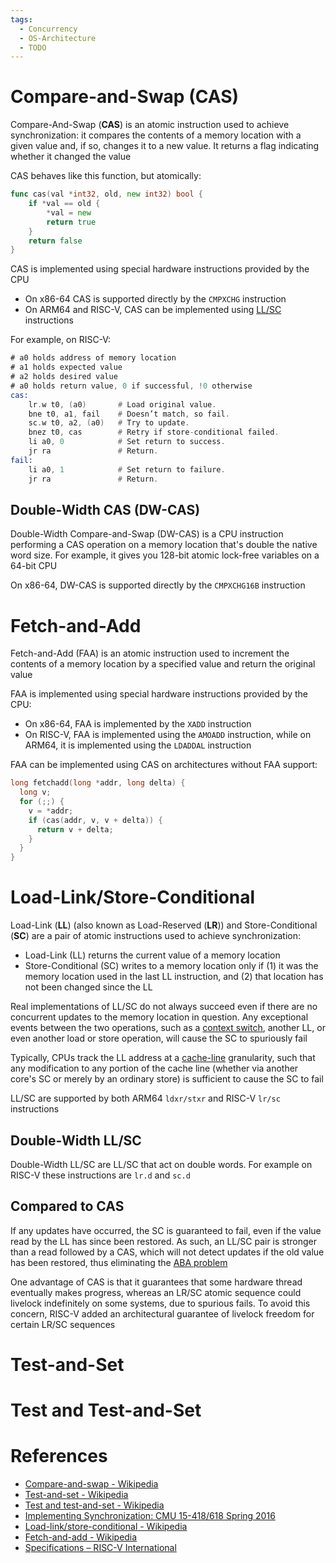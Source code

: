 ```yaml
---
tags:
  - Concurrency
  - OS-Architecture
  - TODO
---
```


# Compare-and-Swap (CAS)

Compare-And-Swap (**CAS**) is an atomic instruction used to achieve synchronization: it compares the contents of a memory location with a given value and, if so, changes it to a new value. It returns a flag indicating whether it changed the value

CAS behaves like this function, but atomically:

```go
func cas(val *int32, old, new int32) bool {
	if *val == old {
		*val = new
		return true
	}
	return false
}
```

CAS is implemented using special hardware instructions provided by the CPU

- On x86-64 CAS is supported directly by the `CMPXCHG` instruction
- On ARM64 and RISC-V, CAS can be implemented using [LL/SC](#Load-Link/Store-Conditional) instructions

For example, on RISC-V:

```asm
# a0 holds address of memory location
# a1 holds expected value
# a2 holds desired value
# a0 holds return value, 0 if successful, !0 otherwise
cas:
    lr.w t0, (a0)       # Load original value.
    bne t0, a1, fail    # Doesn’t match, so fail.
    sc.w t0, a2, (a0)   # Try to update.
    bnez t0, cas        # Retry if store-conditional failed.
    li a0, 0            # Set return to success.
    jr ra               # Return.
fail:
    li a0, 1            # Set return to failure.
    jr ra               # Return.
```

## Double-Width CAS (DW-CAS)

Double-Width Compare-and-Swap (DW-CAS) is a CPU instruction performing a CAS operation on a memory location that's double the native word size. For example, it gives you 128-bit atomic lock-free variables on a 64-bit CPU

On x86-64, DW-CAS is supported directly by the `CMPXCHG16B` instruction

# Fetch-and-Add

Fetch-and-Add (FAA) is an atomic instruction used to increment the contents of a memory location by a specified value and return the original value

FAA is implemented using special hardware instructions provided by the CPU:

- On x86-64, FAA is implemented by the `XADD` instruction
- On RISC-V, FAA is implemented using the `AMOADD` instruction, while on ARM64, it is implemented using the `LDADDAL` instruction

FAA can be implemented using CAS on architectures without FAA support:

```c
long fetchadd(long *addr, long delta) {
  long v;
  for (;;) {
    v = *addr;
    if (cas(addr, v, v + delta)) {
	  return v + delta;
    }
  }
}
```

# Load-Link/Store-Conditional

Load-Link (**LL**) (also known as Load-Reserved (**LR**)) and Store-Conditional (**SC**) are a pair of atomic instructions used to achieve synchronization:

- Load-Link (LL) returns the current value of a memory location
- Store-Conditional (SC) writes to a memory location only if (1) it was the memory location used in the last LL instruction, and (2) that location has not been changed since the LL

Real implementations of LL/SC do not always succeed even if there are no concurrent updates to the memory location in question. Any exceptional events between the two operations, such as a [context switch](Context%20Switch.md), another LL, or even another load or store operation, will cause the SC to spuriously fail

Typically, CPUs track the LL address at a [cache-line](Cache%20Memory.md) granularity, such that any modification to any portion of the cache line (whether via another core's SC or merely by an ordinary store) is sufficient to cause the SC to fail

LL/SC are supported by both ARM64 `ldxr/stxr` and RISC-V `lr/sc` instructions

## Double-Width LL/SC

Double-Width LL/SC are LL/SC that act on double words. For example on RISC-V these instructions are `lr.d` and `sc.d`

## Compared to CAS

If any updates have occurred, the SC is guaranteed to fail, even if the value read by the LL has since been restored. As such, an LL/SC pair is stronger than a read followed by a CAS, which will not detect updates if the old value has been restored, thus eliminating the [ABA problem](ABA%20Problem.md)

One advantage of CAS is that it guarantees that some hardware thread eventually makes progress, whereas an LR/SC atomic sequence could livelock indefinitely on some systems, due to spurious fails. To avoid this concern, RISC-V added an architectural guarantee of livelock freedom for certain LR/SC sequences

# Test-and-Set

# Test and Test-and-Set

# References

- [Compare-and-swap - Wikipedia](https://en.wikipedia.org/wiki/Compare-and-swap)
- [Test-and-set - Wikipedia](https://en.wikipedia.org/wiki/Test-and-set)
- [Test and test-and-set - Wikipedia](https://en.wikipedia.org/wiki/Test_and_test-and-set)
- [Implementing Synchronization: CMU 15-418/618 Spring 2016](http://15418.courses.cs.cmu.edu/spring2016/lecture/synchronization)
- [Load-link/store-conditional - Wikipedia](https://en.wikipedia.org/wiki/Load-link/store-conditional)
- [Fetch-and-add - Wikipedia](https://en.wikipedia.org/wiki/Fetch-and-add)
- [Specifications – RISC-V International](https://riscv.org/technical/specifications/)
